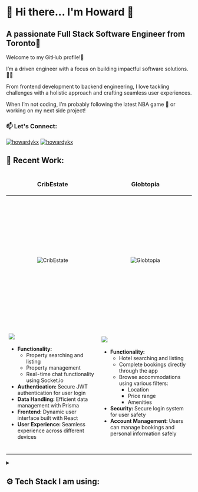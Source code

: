 <!---
hwrdyen/hwrdyen is a ✨ special ✨ repository because its `README.md` (this file) appears on your GitHub profile.
You can click the Preview link to take a look at your changes.
--->
# 👋 Hi there... I'm Howard 🖖
## A passionate Full Stack Software Engineer from Toronto🍁
Welcome to my GitHub profile!🤗

I’m a driven engineer with a focus on building impactful software solutions.👨‍💻

From frontend development to backend engineering, I love tackling challenges with a holistic approach and crafting seamless user experiences.

When I’m not coding, I’m probably following the latest NBA game 🏀 or working on my next side project!

### 📫 Let's Connect:
<a href="https://linkedin.com/in/howardykx" target="_blank"><img align="center" src="https://img.shields.io/badge/LinkedIn-0077B5?style=for-the-badge&logo=linkedin&logoColor=white" alt="howardykx" /></a> <a href="https://hwrdyen.netlify.app/" target="_blank"><img align="center" src="https://img.shields.io/badge/website-000000?style=for-the-badge&logo=About.me&logoColor=white" alt="howardykx" /></a>
</p>

## 🚧 Recent Work:
<table align="center">
	<thead>
		<td>
			<h3 align="center">CribEstate</h3> 
		</td>
		<td>
			<h3 align="center">Globtopia</h3>
		</td>
	</thead>
	<tr width="100%"  height="350px" align="center">
		<td  width="50%" >
			<img width="100%"  height="100%" object-fit="cover" alt="CribEstate" src="https://github.com/user-attachments/assets/bed94687-681c-4a49-b9b6-2b4b7005d236">
		</td>
		<td width="50%" >
			<img width="100%"  height="100%" object-fit="cover" alt="Globtopia" src="https://github.com/hwrdyen/Globtopia-HotelBooking-App/assets/54991780/84cf94aa-08e0-4126-910d-a457698b88a5">
		</td>
	</tr>
	<tr height="350px">
		<td height="100%">
  <a align="center" href="https://github.com/hwrdyen/CribEstate" target=”_blank”><img src="https://img.shields.io/badge/GitHub-100000?style=for-the-badge&logo=github&logoColor=white"/></a>
			<ul>
        <li><strong>Functionality:</strong> 
          <ul>
              <li>Property searching and listing</li>
              <li>Property management</li>
              <li>Real-time chat functionality using Socket.io</li>
          </ul>
        <li><strong>Authentication:</strong> Secure JWT authentication for user login</li>
        <li><strong>Data Handling:</strong> Efficient data management with Prisma</li>
        <li><strong>Frontend:</strong> Dynamic user interface built with React</li>
        <li><strong>User Experience:</strong> Seamless experience across different devices</li>
      </ul>
		</td>
		<td height="100%">
      <a align="center" href="https://github.com/hwrdyen/Globtopia-HotelBooking-App" target=”_blank”><img src="https://img.shields.io/badge/GitHub-100000?style=for-the-badge&logo=github&logoColor=white"/></a>
			<ul>
          <li><strong>Functionality:</strong>
          <ul>
              <li>Hotel searching and listing</li>
              <li>Complete bookings directly through the app</li>
              <li>Browse accommodations using various filters:
                  <ul>
                      <li>Location</li>
                      <li>Price range</li>
                      <li>Amenities</li>
                  </ul>
              </li>
          </ul>
      </li>
        <li><strong>Security:</strong> Secure login system for user safety</li>
        <li><strong>Account Management:</strong> Users can manage bookings and personal information safely</li>
      </ul>
		</td>
	</tr>
</table>

<details>
<summary><h2>⚙️ Tech Stack I am using: </h2></summary>
<h3>Programming Languages:</h3>
<p align="left"> <a href="https://www.java.com" target="_blank" rel="noreferrer"> <img src="https://raw.githubusercontent.com/devicons/devicon/master/icons/java/java-original.svg" alt="java" width="40" height="40"/> </a> <a href="https://www.python.org" target="_blank" rel="noreferrer"> <img src="https://raw.githubusercontent.com/devicons/devicon/master/icons/python/python-original.svg" alt="python" width="40" height="40"/> </a> <a href="https://developer.mozilla.org/en-US/docs/Web/JavaScript" target="_blank" rel="noreferrer"> <img src="https://raw.githubusercontent.com/devicons/devicon/master/icons/javascript/javascript-original.svg" alt="javascript" width="40" height="40"/> </a> <a href="https://www.typescriptlang.org/" target="_blank" rel="noreferrer"> <img src="https://raw.githubusercontent.com/devicons/devicon/master/icons/typescript/typescript-original.svg" alt="typescript" width="40" height="40"/> </a> </p>

<h3>Frontend Development:</h3>
<p align="left"> <a href="https://reactjs.org/" target="_blank" rel="noreferrer"> <img src="https://raw.githubusercontent.com/devicons/devicon/master/icons/react/react-original-wordmark.svg" alt="react" width="40" height="40"/> </a> <a href="https://getbootstrap.com" target="_blank" rel="noreferrer"> <img src="https://raw.githubusercontent.com/devicons/devicon/master/icons/bootstrap/bootstrap-plain-wordmark.svg" alt="bootstrap" width="40" height="40"/> </a> <a href="https://sass-lang.com" target="_blank" rel="noreferrer"> <img src="https://raw.githubusercontent.com/devicons/devicon/master/icons/sass/sass-original.svg" alt="sass" width="40" height="40"/> </a> <a href="https://tailwindcss.com/" target="_blank" rel="noreferrer"> <img src="https://www.vectorlogo.zone/logos/tailwindcss/tailwindcss-icon.svg" alt="tailwind" width="40" height="40"/> </a> <a href="https://www.w3schools.com/css/" target="_blank" rel="noreferrer"> <img src="https://raw.githubusercontent.com/devicons/devicon/master/icons/css3/css3-original-wordmark.svg" alt="css3" width="40" height="40"/> </a> <a href="https://www.w3.org/html/" target="_blank" rel="noreferrer"> <img src="https://raw.githubusercontent.com/devicons/devicon/master/icons/html5/html5-original-wordmark.svg" alt="html5" width="40" height="40"/> </a> </p>

<h3>Backend Development:</h3>
<p align="left"> <a href="https://expressjs.com" target="_blank" rel="noreferrer"> <img src="https://raw.githubusercontent.com/devicons/devicon/master/icons/express/express-original-wordmark.svg" alt="express" width="40" height="40"/> </a> <a href="https://nodejs.org" target="_blank" rel="noreferrer"> <img src="https://raw.githubusercontent.com/devicons/devicon/master/icons/nodejs/nodejs-original-wordmark.svg" alt="nodejs" width="40" height="40"/> </a> <a href="https://spring.io/" target="_blank" rel="noreferrer"> <img src="https://www.vectorlogo.zone/logos/springio/springio-icon.svg" alt="spring" width="40" height="40"/> </a> </p>

<h3>Database Technologies:</h3>
<p align="left"> <a href="https://www.mongodb.com/" target="_blank" rel="noreferrer"> <img src="https://raw.githubusercontent.com/devicons/devicon/master/icons/mongodb/mongodb-original-wordmark.svg" alt="mongodb" width="40" height="40"/> </a> <a href="https://www.mysql.com/" target="_blank" rel="noreferrer"> <img src="https://raw.githubusercontent.com/devicons/devicon/master/icons/mysql/mysql-original-wordmark.svg" alt="mysql" width="40" height="40"/> </a> <a href="https://www.sqlite.org/" target="_blank" rel="noreferrer"> <img src="https://www.vectorlogo.zone/logos/sqlite/sqlite-icon.svg" alt="sqlite" width="40" height="40"/> </a> </p>

<h3>Cloud & DevOps:</h3>
<p align="left"> <a href="https://aws.amazon.com" target="_blank" rel="noreferrer"> <img src="https://raw.githubusercontent.com/devicons/devicon/master/icons/amazonwebservices/amazonwebservices-original-wordmark.svg" alt="aws" width="40" height="40"/> </a> <a href="https://cloud.google.com" target="_blank" rel="noreferrer"> <img src="https://www.vectorlogo.zone/logos/google_cloud/google_cloud-icon.svg" alt="gcp" width="40" height="40"/> </a> <a href="https://www.docker.com/" target="_blank" rel="noreferrer"> <img src="https://raw.githubusercontent.com/devicons/devicon/master/icons/docker/docker-original-wordmark.svg" alt="docker" width="40" height="40"/> </a> <a href="https://kubernetes.io" target="_blank" rel="noreferrer"> <img src="https://www.vectorlogo.zone/logos/kubernetes/kubernetes-icon.svg" alt="kubernetes" width="40" height="40"/> </a> <a href="https://heroku.com" target="_blank" rel="noreferrer"> <img src="https://www.vectorlogo.zone/logos/heroku/heroku-icon.svg" alt="heroku" width="40" height="40"/> </a> <a href="https://www.jenkins.io" target="_blank" rel="noreferrer"> <img src="https://www.vectorlogo.zone/logos/jenkins/jenkins-icon.svg" alt="jenkins" width="40" height="40"/> </a> </p>

<h3>Testing & Automation:</h3>
<p align="left"> <a href="https://www.cypress.io" target="_blank" rel="noreferrer"> <img src="https://raw.githubusercontent.com/simple-icons/simple-icons/6e46ec1fc23b60c8fd0d2f2ff46db82e16dbd75f/icons/cypress.svg" alt="cypress" width="40" height="40"/> </a> <a href="https://jestjs.io" target="_blank" rel="noreferrer"> <img src="https://www.vectorlogo.zone/logos/jestjsio/jestjsio-icon.svg" alt="jest" width="40" height="40"/> </a> <a href="https://www.selenium.dev" target="_blank" rel="noreferrer"> <img src="https://raw.githubusercontent.com/detain/svg-logos/780f25886640cef088af994181646db2f6b1a3f8/svg/selenium-logo.svg" alt="selenium" width="40" height="40"/> </a> </p>

<h3>Data Analysis & Machine Learning:</h3>
<p align="left"> <a href="https://pandas.pydata.org/" target="_blank" rel="noreferrer"> <img src="https://raw.githubusercontent.com/devicons/devicon/2ae2a900d2f041da66e950e4d48052658d850630/icons/pandas/pandas-original.svg" alt="pandas" width="40" height="40"/> </a> <a href="https://www.tensorflow.org" target="_blank" rel="noreferrer"> <img src="https://www.vectorlogo.zone/logos/tensorflow/tensorflow-icon.svg" alt="tensorflow" width="40" height="40"/> </a> <a href="https://pytorch.org/" target="_blank" rel="noreferrer"> <img src="https://www.vectorlogo.zone/logos/pytorch/pytorch-icon.svg" alt="pytorch" width="40" height="40"/> </a> </p>
</details>
